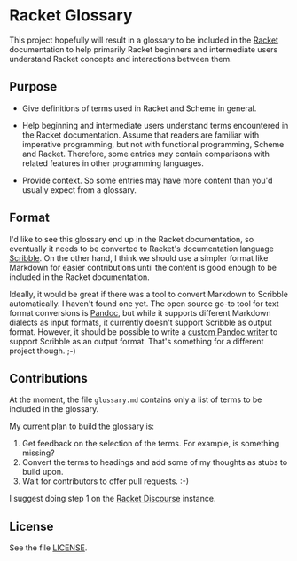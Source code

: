 # Racket Glossary

This project hopefully will result in a glossary to be included in the
[Racket](https://racket-lang.org/) documentation to help primarily Racket
beginners and intermediate users understand Racket concepts and interactions
between them.

## Purpose

- Give definitions of terms used in Racket and Scheme in general.

- Help beginning and intermediate users understand terms encountered in the
  Racket documentation. Assume that readers are familiar with imperative
  programming, but not with functional programming, Scheme and Racket.
  Therefore, some entries may contain comparisons with related features in
  other programming languages.

- Provide context. So some entries may have more content than you'd usually
  expect from a glossary.

## Format

I'd like to see this glossary end up in the Racket documentation, so eventually
it needs to be converted to Racket's documentation language
[Scribble](https://docs.racket-lang.org/scribble/). On the other hand, I think
we should use a simpler format like Markdown for easier contributions until the
content is good enough to be included in the Racket documentation.

Ideally, it would be great if there was a tool to convert Markdown to Scribble
automatically. I haven't found one yet. The open source go-to tool for text
format conversions is [Pandoc](https://pandoc.org/), but while it supports
different Markdown dialects as input formats, it currently doesn't support
Scribble as output format. However, it should be possible to write a [custom
Pandoc writer](https://pandoc.org/custom-writers.html) to support Scribble as
an output format. That's something for a different project though. ;-)

## Contributions

At the moment, the file `glossary.md` contains only a list of terms to be
included in the glossary.

My current plan to build the glossary is:

1. Get feedback on the selection of the terms. For example, is something
   missing?
2. Convert the terms to headings and add some of my thoughts as stubs to build
   upon.
3. Wait for contributors to offer pull requests. :-)

I suggest doing step 1 on the [Racket
Discourse](https://racket.discourse.group/) instance.

## License

See the file [LICENSE](./LICENSE).
